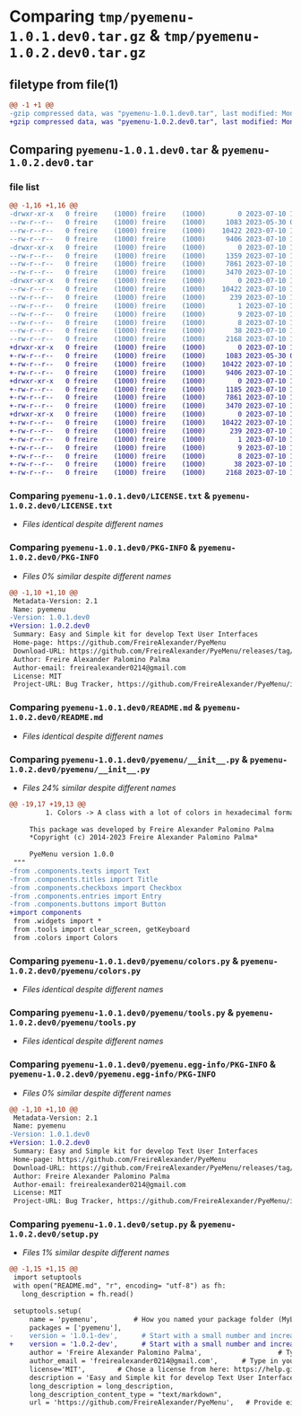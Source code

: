 # Comparing `tmp/pyemenu-1.0.1.dev0.tar.gz` & `tmp/pyemenu-1.0.2.dev0.tar.gz`

## filetype from file(1)

```diff
@@ -1 +1 @@
-gzip compressed data, was "pyemenu-1.0.1.dev0.tar", last modified: Mon Jul 10 18:36:40 2023, max compression
+gzip compressed data, was "pyemenu-1.0.2.dev0.tar", last modified: Mon Jul 10 18:40:59 2023, max compression
```

## Comparing `pyemenu-1.0.1.dev0.tar` & `pyemenu-1.0.2.dev0.tar`

### file list

```diff
@@ -1,16 +1,16 @@
-drwxr-xr-x   0 freire    (1000) freire    (1000)        0 2023-07-10 18:36:40.213234 pyemenu-1.0.1.dev0/
--rw-r--r--   0 freire    (1000) freire    (1000)     1083 2023-05-30 03:04:58.000000 pyemenu-1.0.1.dev0/LICENSE.txt
--rw-r--r--   0 freire    (1000) freire    (1000)    10422 2023-07-10 18:36:40.213234 pyemenu-1.0.1.dev0/PKG-INFO
--rw-r--r--   0 freire    (1000) freire    (1000)     9406 2023-07-10 17:52:04.000000 pyemenu-1.0.1.dev0/README.md
-drwxr-xr-x   0 freire    (1000) freire    (1000)        0 2023-07-10 18:36:40.213234 pyemenu-1.0.1.dev0/pyemenu/
--rw-r--r--   0 freire    (1000) freire    (1000)     1359 2023-07-10 18:36:29.000000 pyemenu-1.0.1.dev0/pyemenu/__init__.py
--rw-r--r--   0 freire    (1000) freire    (1000)     7861 2023-07-10 15:58:05.000000 pyemenu-1.0.1.dev0/pyemenu/colors.py
--rw-r--r--   0 freire    (1000) freire    (1000)     3470 2023-07-10 15:58:05.000000 pyemenu-1.0.1.dev0/pyemenu/tools.py
-drwxr-xr-x   0 freire    (1000) freire    (1000)        0 2023-07-10 18:36:40.213234 pyemenu-1.0.1.dev0/pyemenu.egg-info/
--rw-r--r--   0 freire    (1000) freire    (1000)    10422 2023-07-10 18:36:40.000000 pyemenu-1.0.1.dev0/pyemenu.egg-info/PKG-INFO
--rw-r--r--   0 freire    (1000) freire    (1000)      239 2023-07-10 18:36:40.000000 pyemenu-1.0.1.dev0/pyemenu.egg-info/SOURCES.txt
--rw-r--r--   0 freire    (1000) freire    (1000)        1 2023-07-10 18:36:40.000000 pyemenu-1.0.1.dev0/pyemenu.egg-info/dependency_links.txt
--rw-r--r--   0 freire    (1000) freire    (1000)        9 2023-07-10 18:36:40.000000 pyemenu-1.0.1.dev0/pyemenu.egg-info/requires.txt
--rw-r--r--   0 freire    (1000) freire    (1000)        8 2023-07-10 18:36:40.000000 pyemenu-1.0.1.dev0/pyemenu.egg-info/top_level.txt
--rw-r--r--   0 freire    (1000) freire    (1000)       38 2023-07-10 18:36:40.213234 pyemenu-1.0.1.dev0/setup.cfg
--rw-r--r--   0 freire    (1000) freire    (1000)     2168 2023-07-10 18:29:18.000000 pyemenu-1.0.1.dev0/setup.py
+drwxr-xr-x   0 freire    (1000) freire    (1000)        0 2023-07-10 18:40:59.973221 pyemenu-1.0.2.dev0/
+-rw-r--r--   0 freire    (1000) freire    (1000)     1083 2023-05-30 03:04:58.000000 pyemenu-1.0.2.dev0/LICENSE.txt
+-rw-r--r--   0 freire    (1000) freire    (1000)    10422 2023-07-10 18:40:59.973221 pyemenu-1.0.2.dev0/PKG-INFO
+-rw-r--r--   0 freire    (1000) freire    (1000)     9406 2023-07-10 17:52:04.000000 pyemenu-1.0.2.dev0/README.md
+drwxr-xr-x   0 freire    (1000) freire    (1000)        0 2023-07-10 18:40:59.963221 pyemenu-1.0.2.dev0/pyemenu/
+-rw-r--r--   0 freire    (1000) freire    (1000)     1185 2023-07-10 18:40:10.000000 pyemenu-1.0.2.dev0/pyemenu/__init__.py
+-rw-r--r--   0 freire    (1000) freire    (1000)     7861 2023-07-10 15:58:05.000000 pyemenu-1.0.2.dev0/pyemenu/colors.py
+-rw-r--r--   0 freire    (1000) freire    (1000)     3470 2023-07-10 15:58:05.000000 pyemenu-1.0.2.dev0/pyemenu/tools.py
+drwxr-xr-x   0 freire    (1000) freire    (1000)        0 2023-07-10 18:40:59.973221 pyemenu-1.0.2.dev0/pyemenu.egg-info/
+-rw-r--r--   0 freire    (1000) freire    (1000)    10422 2023-07-10 18:40:59.000000 pyemenu-1.0.2.dev0/pyemenu.egg-info/PKG-INFO
+-rw-r--r--   0 freire    (1000) freire    (1000)      239 2023-07-10 18:40:59.000000 pyemenu-1.0.2.dev0/pyemenu.egg-info/SOURCES.txt
+-rw-r--r--   0 freire    (1000) freire    (1000)        1 2023-07-10 18:40:59.000000 pyemenu-1.0.2.dev0/pyemenu.egg-info/dependency_links.txt
+-rw-r--r--   0 freire    (1000) freire    (1000)        9 2023-07-10 18:40:59.000000 pyemenu-1.0.2.dev0/pyemenu.egg-info/requires.txt
+-rw-r--r--   0 freire    (1000) freire    (1000)        8 2023-07-10 18:40:59.000000 pyemenu-1.0.2.dev0/pyemenu.egg-info/top_level.txt
+-rw-r--r--   0 freire    (1000) freire    (1000)       38 2023-07-10 18:40:59.973221 pyemenu-1.0.2.dev0/setup.cfg
+-rw-r--r--   0 freire    (1000) freire    (1000)     2168 2023-07-10 18:40:21.000000 pyemenu-1.0.2.dev0/setup.py
```

### Comparing `pyemenu-1.0.1.dev0/LICENSE.txt` & `pyemenu-1.0.2.dev0/LICENSE.txt`

 * *Files identical despite different names*

### Comparing `pyemenu-1.0.1.dev0/PKG-INFO` & `pyemenu-1.0.2.dev0/PKG-INFO`

 * *Files 0% similar despite different names*

```diff
@@ -1,10 +1,10 @@
 Metadata-Version: 2.1
 Name: pyemenu
-Version: 1.0.1.dev0
+Version: 1.0.2.dev0
 Summary: Easy and Simple kit for develop Text User Interfaces
 Home-page: https://github.com/FreireAlexander/PyeMenu
 Download-URL: https://github.com/FreireAlexander/PyeMenu/releases/tag/1.0.0
 Author: Freire Alexander Palomino Palma
 Author-email: freirealexander0214@gmail.com
 License: MIT
 Project-URL: Bug Tracker, https://github.com/FreireAlexander/PyeMenu/issues
```

### Comparing `pyemenu-1.0.1.dev0/README.md` & `pyemenu-1.0.2.dev0/README.md`

 * *Files identical despite different names*

### Comparing `pyemenu-1.0.1.dev0/pyemenu/__init__.py` & `pyemenu-1.0.2.dev0/pyemenu/__init__.py`

 * *Files 24% similar despite different names*

```diff
@@ -19,17 +19,13 @@
         1. Colors -> A class with a lot of colors in hexadecimal format
     
     This package was developed by Freire Alexander Palomino Palma
     *Copyright (c) 2014-2023 Freire Alexander Palomino Palma*
 
     PyeMenu version 1.0.0
 """
-from .components.texts import Text
-from .components.titles import Title
-from .components.checkboxs import Checkbox
-from .components.entries import Entry
-from .components.buttons import Button
+import components
 from .widgets import *
 from .tools import clear_screen, getKeyboard
 from .colors import Colors
```

### Comparing `pyemenu-1.0.1.dev0/pyemenu/colors.py` & `pyemenu-1.0.2.dev0/pyemenu/colors.py`

 * *Files identical despite different names*

### Comparing `pyemenu-1.0.1.dev0/pyemenu/tools.py` & `pyemenu-1.0.2.dev0/pyemenu/tools.py`

 * *Files identical despite different names*

### Comparing `pyemenu-1.0.1.dev0/pyemenu.egg-info/PKG-INFO` & `pyemenu-1.0.2.dev0/pyemenu.egg-info/PKG-INFO`

 * *Files 0% similar despite different names*

```diff
@@ -1,10 +1,10 @@
 Metadata-Version: 2.1
 Name: pyemenu
-Version: 1.0.1.dev0
+Version: 1.0.2.dev0
 Summary: Easy and Simple kit for develop Text User Interfaces
 Home-page: https://github.com/FreireAlexander/PyeMenu
 Download-URL: https://github.com/FreireAlexander/PyeMenu/releases/tag/1.0.0
 Author: Freire Alexander Palomino Palma
 Author-email: freirealexander0214@gmail.com
 License: MIT
 Project-URL: Bug Tracker, https://github.com/FreireAlexander/PyeMenu/issues
```

### Comparing `pyemenu-1.0.1.dev0/setup.py` & `pyemenu-1.0.2.dev0/setup.py`

 * *Files 1% similar despite different names*

```diff
@@ -1,15 +1,15 @@
 import setuptools
 with open("README.md", "r", encoding= "utf-8") as fh:
   long_description = fh.read()
 
 setuptools.setup(
     name = 'pyemenu',         # How you named your package folder (MyLib)
     packages = ['pyemenu'],
-    version = '1.0.1-dev',      # Start with a small number and increase it with every change you make
+    version = '1.0.2-dev',      # Start with a small number and increase it with every change you make
     author = 'Freire Alexander Palomino Palma',                   # Type in your name
     author_email = 'freirealexander0214@gmail.com',      # Type in your E-Mail
     license='MIT',        # Chose a license from here: https://help.github.com/articles/licensing-a-repository
     description = 'Easy and Simple kit for develop Text User Interfaces',   # Give a short description about your library
     long_description = long_description,
     long_description_content_type = "text/markdown",
     url = 'https://github.com/FreireAlexander/PyeMenu',   # Provide either the link to your github or to your website
```

